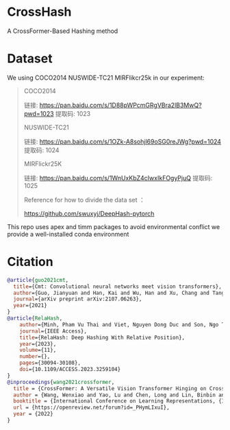 # CrossHash
A CrossFormer-Based Hashing method

# Dataset 
We using COCO2014 NUSWIDE-TC21 MIRFlikcr25k in our experiment:
> COCO2014
> 
> 链接: https://pan.baidu.com/s/1D88pWPcmGRgVBra2lB3MwQ?pwd=1023 提取码: 1023
> 
> NUSWIDE-TC21
> 
> 链接: https://pan.baidu.com/s/1OZk-A8sohjl69oSG0reJWg?pwd=1024 提取码: 1024
> 
> MIRFlickr25K
> 
> 链接: https://pan.baidu.com/s/1WnUxKbZ4cIwxIkFOgyPjuQ 提取码: 1025
> 
> Reference for how to divide the data set ：
> 
> https://github.com/swuxyj/DeepHash-pytorch

<p>
  This repo uses apex and timm packages to avoid environmental conflict we provide a well-installed conda environment
</p>

<p>
  
</p>

# Citation
```bibtex
@article{guo2021cmt,
  title={Cmt: Convolutional neural networks meet vision transformers},
  author={Guo, Jianyuan and Han, Kai and Wu, Han and Xu, Chang and Tang, Yehui and Xu, Chunjing and Wang, Yunhe},
  journal={arXiv preprint arXiv:2107.06263},
  year={2021}
}
@article{RelaHash,
    author={Minh, Pham Vu Thai and Viet, Nguyen Dong Duc and Son, Ngo Tung and Anh, Bui Ngoc and Jaafar, Jafreezal},
    journal={IEEE Access}, 
    title={RelaHash: Deep Hashing With Relative Position}, 
    year={2023},
    volume={11},
    number={},
    pages={30094-30108},
    doi={10.1109/ACCESS.2023.3259104}
}
@inproceedings{wang2021crossformer,
  title = {CrossFormer: A Versatile Vision Transformer Hinging on Cross-scale Attention},
  author = {Wang, Wenxiao and Yao, Lu and Chen, Long and Lin, Binbin and Cai, Deng and He, Xiaofei and Liu, Wei},
  booktitle = {International Conference on Learning Representations, {ICLR}},
  url = {https://openreview.net/forum?id=_PHymLIxuI},
  year = {2022}
}
```
